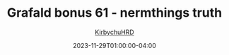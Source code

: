 ---
title: "Grafald bonus 61 - nermthings truth"
type: "image"
date: 2023-11-29T01:00:00-04:00
draft: false
categories:
- comics
- collaborations
tags:
- grafald
image_path: "/projects/grafald/comics/img/2023/bonus_61.png"
alt_text: ""
author: "[KirbychuHRD](https://cohost.org/KirbychuHRD)"
---